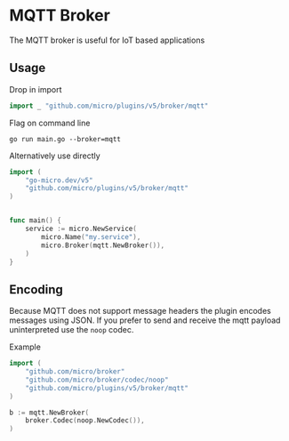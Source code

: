 # MQTT Broker

The MQTT broker is useful for IoT based applications

## Usage

Drop in import

```go
import _ "github.com/micro/plugins/v5/broker/mqtt"
```

Flag on command line

```shell
go run main.go --broker=mqtt
```

Alternatively use directly

```go
import (
	"go-micro.dev/v5"
	"github.com/micro/plugins/v5/broker/mqtt"
)


func main() {
	service := micro.NewService(
		micro.Name("my.service"),
		micro.Broker(mqtt.NewBroker()),
	)
}
```

## Encoding

Because MQTT does not support message headers the plugin encodes messages using JSON. 
If you prefer to send and receive the mqtt payload uninterpreted use the `noop` codec.

Example

```go
import (
    "github.com/micro/broker"
    "github.com/micro/broker/codec/noop"
    "github.com/micro/plugins/v5/broker/mqtt"
)

b := mqtt.NewBroker(
    broker.Codec(noop.NewCodec()),
)
```
